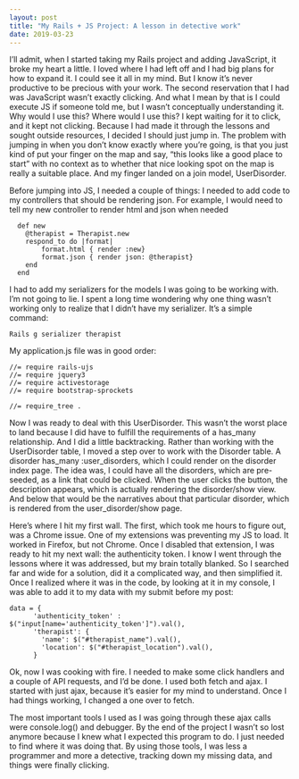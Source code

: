 ```yaml
---
layout: post
title: "My Rails + JS Project: A lesson in detective work"
date: 2019-03-23
---
```



I’ll admit, when I started taking my Rails project and adding JavaScript, it broke my heart a little. I loved where I had left off and I had big plans for how to expand it. I could see it all in my mind. But I know it’s never productive to be precious with your work. The second reservation that I had was JavaScript wasn’t exactly clicking. And what I mean by that is I could execute JS if someone told me, but I wasn’t conceptually understanding it. Why would I use this? Where would I use this? I kept waiting for it to click, and it kept not clicking. Because I had made it through the lessons and sought outside resources, I decided I should just jump in. The problem with jumping in when you don’t know exactly where you’re going, is that you just kind of put your finger on the map and say, “this looks like a good place to start” with no context as to whether that nice looking spot on the map is really a suitable place. And my finger landed on a join model, UserDisorder.

Before jumping into JS, I needed a couple of things: I needed to add code to my controllers that should be rendering json. For example, I would need to tell my new controller to render html and json when needed

```
  def new
    @therapist = Therapist.new
    respond_to do |format|
        format.html { render :new}
        format.json { render json: @therapist}
    end
  end
```
I had to add my serializers for the models I was going to be working with. I’m not going to lie. I spent a long time wondering why one thing wasn’t working only to realize that I didn’t have my serializer. It’s a simple command:

```
Rails g serializer therapist
```
My application.js file was in good order:
```
//= require rails-ujs
//= require jquery3
//= require activestorage
//= require bootstrap-sprockets

//= require_tree .
```
Now I was ready to deal with this UserDisorder. This wasn’t the worst place to land because I did have to fulfill the requirements of a has_many relationship. And I did a little backtracking. Rather than working with the UserDisorder table, I moved a step over to work with the Disorder table. A disorder has_many :user_disorders, which I could render on the disorder index page. The idea was, I could have all the disorders, which are pre-seeded, as a link that could be clicked. When the user clicks the button, the description appears, which is actually rendering the disorder/show view. And below that would be the narratives about that particular disorder, which is rendered from the user_disorder/show page.

Here’s where I hit my first wall. The first, which took me hours to figure out, was a Chrome issue. One of my extensions was preventing my JS to load. It worked in Firefox, but not Chrome. Once I disabled that extension, I was ready to hit my next wall: the authenticity token. I know I went through the lessons where it was addressed, but my brain totally blanked. So I searched far and wide for a solution, did it a complicated way, and then simplified it. Once I realized where it was in the code, by looking at it in my console, I was able to add it to my data with my submit before my post:

```
data = {
      'authenticity_token' :  $("input[name='authenticity_token']").val(),
      'therapist': {
        'name': $("#therapist_name").val(),
        'location': $("#therapist_location").val(),
      }
```

Ok, now I was cooking with fire. I needed to make some click handlers and a couple of API requests, and I’d be done. I used both fetch and ajax. I started with just ajax, because it’s easier for my mind to understand. Once I had things working, I changed a one over to fetch.

The most important tools I used as I was going through these ajax calls were console.log() and debugger. By the end of the project I wasn’t so lost anymore because I knew what I expected this program to do. I just needed to find where it was doing that.  By using those tools, I was less a programmer and more a detective, tracking down my missing data, and things were finally clicking.
